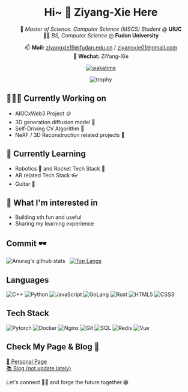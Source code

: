 <div align="center">
  
# Hi~ 👋 Ziyang-Xie Here <!-- <img src="https://raw.githubusercontent.com/ABSphreak/ABSphreak/master/gifs/Hi.gif" width="5px;"/>!-->
  
 🚀 *Master of Science. Computer Science (MSCS) Student* @ **UIUC**  
 🧑‍🎓 *BS, Computer Science* @ **Fudan University**   
  
<!-- **Autonomous Vehicle Researcher Intern @ SenseTime 商汤科技**   -->
📫 **Mail:** ziyangxie19@fudan.edu.cn / ziyangxie01@gmail.com  
📨 **Wechat:** ZiYang-Xie
  
<!-- ![Code Time](https://img.shields.io/endpoint?style=flat&url=https://codetime-api.datreks.com/badge/521?logoColor=white%26project=%26recentMS=0%26showProject=false) -->

[![wakatime](https://wakatime.com/badge/user/b7f28f3b-b8e9-478e-bd5b-7f89dc6a5330.svg)](https://wakatime.com/@b7f28f3b-b8e9-478e-bd5b-7f89dc6a5330)
  
![trophy](https://github-profile-trophy.vercel.app/?username=ZiYang-xie&no-frame=true&column=4&margin-w=36&margin-h=12)
</div>

## 👨🏽‍💻 Currently Working on
- AIGCxWeb3 Project 🪙
- 3D generation diffusion model 🍰
- Self-Driving CV Algorithm 🚗 
- NeRF / 3D Reconstruction related projects 🔎

## 🌱 Currently Learning
- Robotics 🤖 and Rocket Tech Stack 🚀
- AR related Tech Stack 👓
- Guitar 🎸


## 🤔 What I'm interested in 
- Building sth fun and useful 
- Sharing my learning experience

## Commit 🕶 
<div align="">

  
![Anurag's github stats](https://github-readme-stats.vercel.app/api?username=ZiYang-xie&show_icons=true) &nbsp;
[![Top Langs](https://github-readme-stats.vercel.app/api/top-langs/?username=ZiYang-xie&layout=compact)](https://github.com/anuraghazra/github-readme-stats)
  
</div>

## Languages

![C++](https://img.shields.io/badge/-C++-000000?style=flat&logo=c%2B%2B)
![Python](https://img.shields.io/badge/-Python-000000?style=flat&logo=python)
![JavaScript](https://img.shields.io/badge/-JavaScript-000000?style=flat&logo=javascript)
![GoLang](https://img.shields.io/badge/-GoLang-000000?style=flat&logo=go)
![Rust](https://img.shields.io/badge/-Rust-000000?style=flat&logo=rust)
![HTML5](https://img.shields.io/badge/-HTML5-000000?style=flat&logo=html5)
![CSS3](https://img.shields.io/badge/-CSS-000000?style=flat&logo=css3)

## Tech Stack

![Pytorch](https://img.shields.io/badge/-Pytorch-000000?style=flat&logo=pytorch)
![Docker](https://img.shields.io/badge/-Docker-000000?style=flat&logo=docker)
![Nginx](https://img.shields.io/badge/-Nginx-000000?style=flat&logo=nginx)
![Git](https://img.shields.io/badge/-GIT-000000?style=flat&logo=git)
![SQL](https://img.shields.io/badge/-SQL-000000?style=flat&logo=postgresql)
![Redis](https://img.shields.io/badge/-Redis-000000?style=flat&logo=redis)
![Vue](https://img.shields.io/badge/-Vue-000000?style=flat&logo=vue.js)

## Check My Page & Blog 🤩
[📑 Personal Page](https://ziyangxie.site)  
[📚 Blog (not update lately)](https://xcraft.tech)

Let's connect 👨‍💻 and forge the future together.😁
